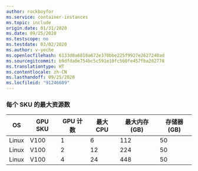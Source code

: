 ```yaml
---
author: rockboyfor
ms.service: container-instances
ms.topic: include
origin.date: 01/31/2020
ms.date: 09/25/2020
ms.testscope: no
ms.testdate: 03/02/2020
ms.author: v-yeche
ms.openlocfilehash: 6133d0a6818a672e370bbe225f9927e2627240ad
ms.sourcegitcommit: b9dfda0e754bc5c591e10fc560fe457fba202778
ms.translationtype: HT
ms.contentlocale: zh-CN
ms.lasthandoff: 09/25/2020
ms.locfileid: "91246689"
---
```

### <a name="maximum-resources-per-sku"></a>每个 SKU 的最大资源数

| OS | GPU SKU | GPU 计数 | 最大 CPU | 最大内存 (GB) | 存储器 (GB) |
| --- | --- | --- | --- | --- | --- |
| Linux | V100 | 1 | 6 | 112 | 50 |
| Linux | V100 | 2 | 12 | 224 | 50 |
| Linux | V100 | 4 | 24 | 448 | 50 |

<!--Not Avaialble on K80, P100-->
<!--VM NCv3 match to Linux V100-->
<!-- Update_Description: update meta properties, wording update, update link -->